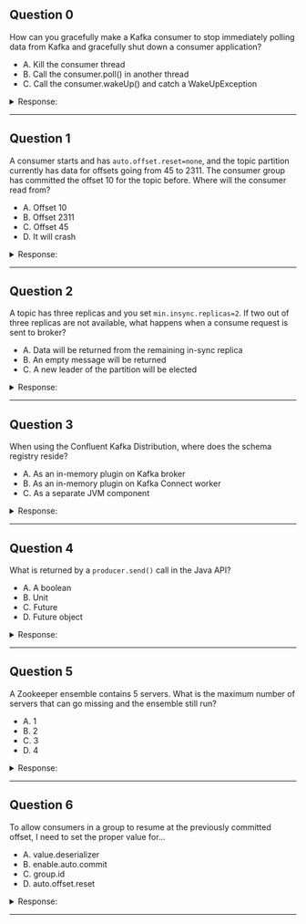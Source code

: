 ## Question 0

How can you gracefully make a Kafka consumer to stop immediately polling data from Kafka and gracefully shut down a consumer application?

* A. Kill the consumer thread
* B. Call the consumer.poll() in another thread
* C. Call the consumer.wakeUp() and catch a WakeUpException

<details><summary>Response:</summary>

**Answer:** C

**Explanation:**
You should use `consumer.wakeUp()` to interrupt a long-running `poll()` call, and catch `WakeUpException` to close the consumer gracefully.
See [this explanation](https://stackoverflow.com/a/37748336/3019499) for more details.

</details>

---

## Question 1

A consumer starts and has `auto.offset.reset=none`, and the topic partition currently has data for offsets going from 45 to 2311. The consumer group has committed the offset 10 for the topic before. Where will the consumer read from?

* A. Offset 10
* B. Offset 2311
* C. Offset 45
* D. It will crash

<details><summary>Response:</summary>

**Answer:** D

**Explanation:**
Since `auto.offset.reset=none`, and the committed offset (10) has been deleted (log start offset is now 45), the consumer will crash — it has no valid starting point.

</details>



---

## Question 2

A topic has three replicas and you set `min.insync.replicas=2`. If two out of three replicas are not available, what happens when a consume request is sent to broker?

* A. Data will be returned from the remaining in-sync replica
* B. An empty message will be returned
* C. A new leader of the partition will be elected

<details><summary>Response:</summary>

**Answer:** A

**Explanation:**
`min.insync.replicas` affects **producers** and controls write availability, not consumers. Consumers can still read from any available in-sync replica. So if only one replica is available and in-sync, the consumer will receive data from it.

</details>

---

## Question 3

When using the Confluent Kafka Distribution, where does the schema registry reside?

* A. As an in-memory plugin on Kafka broker
* B. As an in-memory plugin on Kafka Connect worker
* C. As a separate JVM component

<details><summary>Response:</summary>

**Answer:** C

**Explanation:**
The schema registry is a standalone REST service that runs as a separate JVM process, not embedded inside Kafka brokers or Kafka Connect workers.

</details>

---

## Question 4

What is returned by a `producer.send()` call in the Java API?

* A. A boolean
* B. Unit
* C. Future
* D. Future object

<details><summary>Response:</summary>

**Answer:** D

**Explanation:**
`producer.send()` returns a `Future<RecordMetadata>` object, which can be used to handle the result of the send operation synchronously or asynchronously.

</details>

---

## Question 5

A Zookeeper ensemble contains 5 servers. What is the maximum number of servers that can go missing and the ensemble still run?

* A. 1
* B. 2
* C. 3
* D. 4

<details><summary>Response:</summary>

**Answer:** B

**Explanation:**
Zookeeper requires a majority (quorum) to function. For 5 servers, quorum is 3, so up to 2 servers can fail and the ensemble will still work.

</details>

---

## Question 6

To allow consumers in a group to resume at the previously committed offset, I need to set the proper value for...

* A. value.deserializer
* B. enable.auto.commit
* C. group.id
* D. auto.offset.reset

<details><summary>Response:</summary>

**Answer:** C

**Explanation:**
Kafka tracks offsets per consumer group using the `group.id`. Without setting `group.id`, Kafka cannot associate committed offsets to the consumer group.

</details>

---

